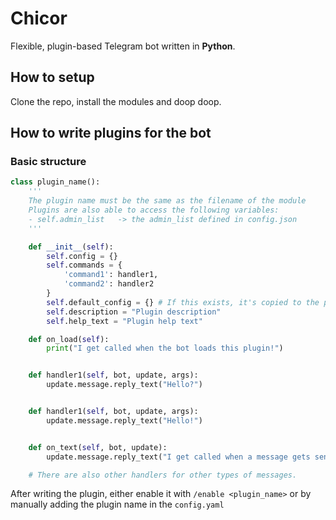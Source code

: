 # Chicor

Flexible, plugin-based Telegram bot written in **Python**.

## How to setup
Clone the repo, install the modules and doop doop.

## How to write plugins for the bot
### Basic structure
```python
class plugin_name():
    '''
    The plugin name must be the same as the filename of the module
    Plugins are also able to access the following variables:
    - self.admin_list   -> the admin_list defined in config.json
    '''

    def __init__(self):
        self.config = {}
        self.commands = {
            'command1': handler1,
            'command2': handler2
        }
        self.default_config = {} # If this exists, it's copied to the plugin config in config.yaml (Not required)
        self.description = "Plugin description"
        self.help_text = "Plugin help text"

    def on_load(self):
        print("I get called when the bot loads this plugin!")


    def handler1(self, bot, update, args):
        update.message.reply_text("Hello?")


    def handler1(self, bot, update, args):
        update.message.reply_text("Hello!")


    def on_text(self, bot, update):
        update.message.reply_text("I get called when a message gets sent")

    # There are also other handlers for other types of messages.
```

After writing the plugin, either enable it with `/enable <plugin_name>` or by manually adding the plugin name in the `config.yaml`
